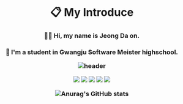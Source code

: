 <h1 align="center"> 📋 My Introduce</h1>
<h3 align="center">  👋🏻 Hi, my name is Jeong Da on.
<h3 align="center">  🏫 I'm a student in Gwangju Software Meister highschool.

![header](https://capsule-render.vercel.app/api?type=wave&color=auto&height=300&section=header&text=Jeongdaon&fontSize=90)

<img src="https://img.shields.io/badge/Android Studio-5FEE9E?style=flat-square&logo=AndroidStudio&logoColor=white"/> <img src="https://img.shields.io/badge/Android-5CE75C?style=flat-square&logo=Android&logoColor=white"/> <img src="https://img.shields.io/badge/Kotlin-57E9E1?style=flat-square&logo=Kotlin&logoColor=white"/> <img src="https://img.shields.io/badge/c-96D5D7?style=flat-square&logo=c&logoColor=white"/></a> <img src="https://img.shields.io/badge/python-B0F7FF?style=flat-square&logo=python&logoColor=white"/>
  
![Anurag's GitHub stats](https://github-readme-stats.vercel.app/api?username=daon1213&&show_icons=true&theme=default)

<!--
**daon1213/daon1213** is a ✨ _special_ ✨ repository because its `README.md` (this file) appears on your GitHub profile.

Here are some ideas to get you started:

- 🔭 I’m currently working on ...
- 🌱 I’m currently learning ...
- 👯 I’m looking to collaborate on ...
- 🤔 I’m looking for help with ...
- 💬 Ask me about ...
- 📫 How to reach me: ...
- 😄 Pronouns: ...
- ⚡ Fun fact: ...
-->
